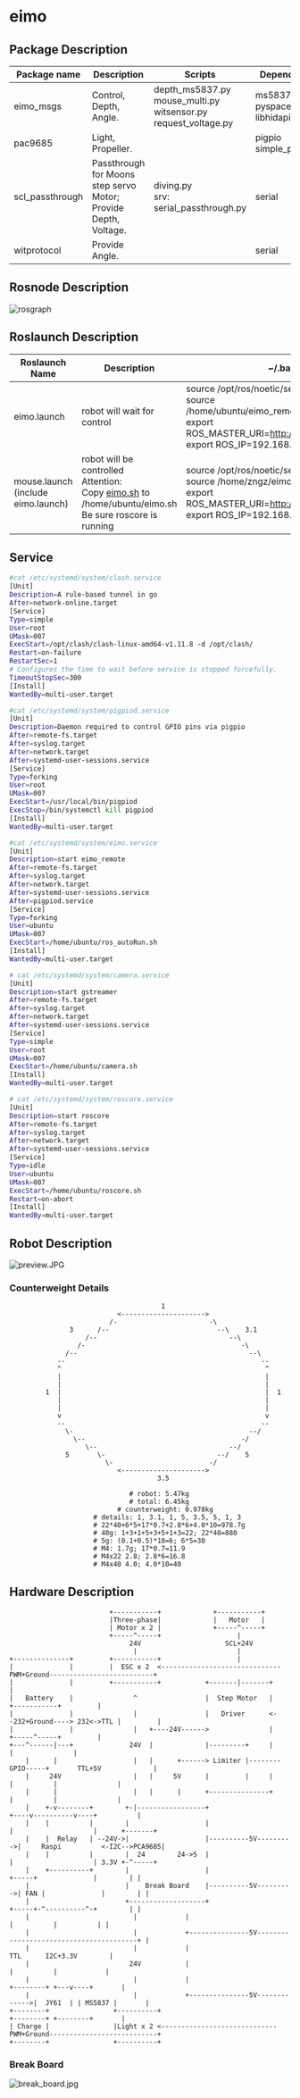 # eimo

## Package Description
| Package name     | Description                                                                                   | Scripts                                                                    | Dependency                                |
|------------------|-----------------------------------------------------------------------------------------------|----------------------------------------------------------------------------|-------------------------------------------|
| eimo_msgs        | Control, Depth, Angle.                                                                        | depth_ms5837.py<br/>mouse_multi.py<br/>witsensor.py<br/>request_voltage.py | ms5837<br/>pyspacemouse<br/>libhidapi-dev |
| pac9685          | Light, Propeller.                                                                             |                                                                            | pigpio<br/>simple_pid<br/>                |
| scl_passthrough  | Passthrough for Moons step servo Motor; Provide Depth, Voltage.                               | diving.py<br/>srv: serial_passthrough.py                                   | serial                                    |
| witprotocol      | Provide Angle.                                                                                |                                                                            | serial                                    |

## Rosnode Description

![rosgraph](rosgraph.png)

## Roslaunch Description

| Roslaunch Name                         | Description                                                                                                                                    | ~/.bashrc                                                                                                                                                                   | Machine |
|----------------------------------------|------------------------------------------------------------------------------------------------------------------------------------------------|-----------------------------------------------------------------------------------------------------------------------------------------------------------------------------|---------|
| eimo.launch                            | robot will wait for control                                                                                                                    | source /opt/ros/noetic/setup.bash <br/>source /home/ubuntu/eimo_remote/devel/setup.sh <br/>export ROS_MASTER_URI=http://192.168.31.16:11311<br/>export ROS_IP=192.168.31.16 | remote  |
| mouse.launch<br/>(include eimo.launch) | robot will be controlled<br/>Attention: <br/>Copy [eimo.sh](eimo_msgs\scripts\eimo.sh)  to /home/ubuntu/eimo.sh<br/>Be sure roscore is running | source /opt/ros/noetic/setup.bash <br/>source /home/zngz/eimo_ws/devel/setup.sh <br/>export ROS_MASTER_URI=http://192.168.31.16:11311<br/>export ROS_IP=192.168.31.236      | local   |



## Service
```bash
#cat /etc/systemd/system/clash.service
[Unit]
Description=A rule-based tunnel in go
After=network-online.target
[Service]
Type=simple
User=root
UMask=007
ExecStart=/opt/clash/clash-linux-amd64-v1.11.8 -d /opt/clash/
Restart=on-failure
RestartSec=1
# Configures the time to wait before service is stopped forcefully.
TimeoutStopSec=300
[Install]
WantedBy=multi-user.target
```

```bash
#cat /etc/systemd/system/pigpiod.service
[Unit]
Description=Daemon required to control GPIO pins via pigpio
After=remote-fs.target
After=syslog.target
After=network.target
After=systemd-user-sessions.service
[Service]
Type=forking
User=root
UMask=007
ExecStart=/usr/local/bin/pigpiod
ExecStop=/bin/systemctl kill pigpiod
[Install]
WantedBy=multi-user.target
```

```bash
#cat /etc/systemd/system/eimo.service
[Unit]
Description=start eimo_remote
After=remote-fs.target
After=syslog.target
After=network.target
After=systemd-user-sessions.service
After=pigpiod.service
[Service]
Type=forking
User=ubuntu
UMask=007
ExecStart=/home/ubuntu/ros_autoRun.sh
[Install]
WantedBy=multi-user.target
```

```bash
# cat /etc/systemd/system/camera.service
[Unit]
Description=start gstreamer
After=remote-fs.target
After=syslog.target
After=network.target
After=systemd-user-sessions.service
[Service]
Type=simple
User=root
UMask=007
ExecStart=/home/ubuntu/camera.sh
[Install]
WantedBy=multi-user.target
```

```bash
# cat /etc/systemd/system/roscore.service
[Unit]
Description=start roscore
After=remote-fs.target
After=syslog.target
After=network.target
After=systemd-user-sessions.service
[Service]
Type=idle
User=ubuntu
UMask=007
ExecStart=/home/ubuntu/roscore.sh
Restart=on-abort
[Install]
WantedBy=multi-user.target
```

## Robot Description

![preview.JPG](preview.JPG)

### Counterweight Details

```
                                      1                                
                           <--------------------->                     
                         /-                       -\                   
               3      /--                           --\    3.1         
                   /--                                 --\             
                 /-                                       -\           
              /--                                           --\        
            --                                                 --      
            ^                                                   ^          
            |                                                   |      
            |                                                   |      
         1  |                                                   |  1   
            |                                                   |        
            |                                                   |      
            v                                                   v      
            --                                                 --      
              \-                                            --/        
                \--                                       -/           
                   \--                                 --/             
              5       \-                            --/    5           
                        \-                        -/                   
                           <--------------------->                     
                                     3.5                                

                              # robot: 5.47kg
                              # total: 6.45kg
                           # counterweight: 0.978kg
                     # details: 1, 3.1, 1, 5, 3.5, 5, 1, 3
                     # 22*40+6*5+17*0.7+2.8*6+4.0*10=978.7g
                     # 40g: 1+3+1+5+3+5+1+3=22; 22*40=880
                     # 5g: (0.1+0.5)*10=6; 6*5=30
                     # M4: 1.7g; 17*0.7=11.9
                     # M4x22 2.8; 2.8*6=16.8
                     # M4x40 4.0; 4.0*10=40
```

## Hardware Description

```
                         +-----------+             +-----------+                                             
                         |Three-phase|             |   Motor   |                                             
                         | Motor x 2 |             +-----^-----+                                             
                         +-----^-----+                   |                                                   
                              24V                     SCL+24V                                                
                               |                         |                                                   
+--------------+         +-----------+                   |                                                   
|              |         |  ESC x 2  <------------------------------PWM+Ground--------------------------+    
|              |         +-----------+           +-------|-------+                                      |    
|   Battery    |               ^                 |  Step Motor   |                +-----------+         |    
|              |               |                 |   Driver      <--232+Ground----> 232<->TTL |         |    
|              |               |   +----24V------>               |                +-----^-----+         |    
+---^------|---+              24V  |             |---------+     |                      |               |    
    |      |                   |   |      +------> Limiter |--------GPIO-----+       TTL+5V             |    
    |     24V                  |   |     5V      |         |     |           |          |               |    
    |      |                   |   |      |      +---------------+           |          |               |    
    |    +-v--------+        +-|-----------------+                      +----v----------v----+          |    
    |    |          |        |                   |                      |                    |      +-------+
    |    |  Relay   | --24V->|                   |----------5V--------->|     Raspi          <-I2C-->PCA9685|
    |    |          |        |  24        24->5  |                      |                    | 3.3V +-^-----+
    |    +----------+        |                   |                      +-----+              |        | |    
    |                        |    Break Board    |----------5V--------->| FAN |              |        | |    
    |                        +-------------------+                      +-----+-^----------^-+        | |    
    |                          |            |                                   |          |          | |    
    |                          |            +---------------5V----------------------------------------+ |    
    |                          |            |                                  TTL      I2C+3.3V        |    
    |                         24V           |                                   |          |            |    
    |                          |            |                               +--------+ +---v----+       |    
    |                          |            +---------------5V------------->|  JY61  | | MS5837 |       |    
+--------+                +----------+                                      +--------+ +--------+       |    
| Charge |                |Light x 2 <-----------------------------PWM+Ground---------------------------+    
+--------+                +----------+                                                                       
```
### Break Board

![break_board.jpg](break_board.JPG)